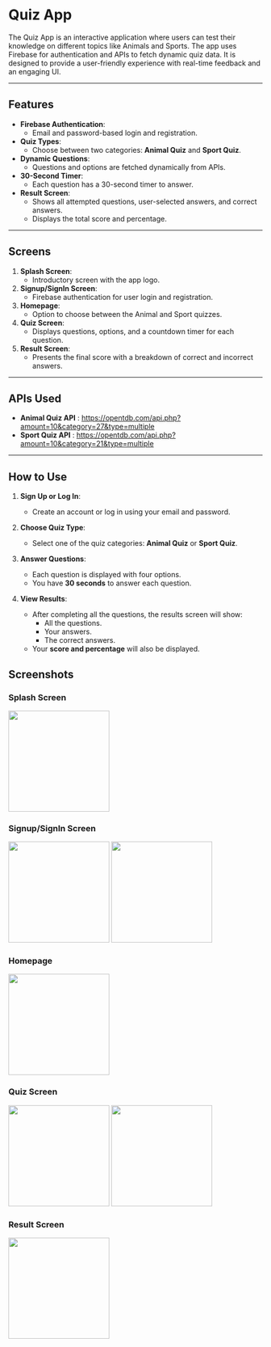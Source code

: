 # Quiz App

The Quiz App is an interactive application where users can test their knowledge on different topics like Animals and Sports. The app uses Firebase for authentication and APIs to fetch dynamic quiz data. It is designed to provide a user-friendly experience with real-time feedback and an engaging UI.

---

## Features
- **Firebase Authentication**:
  - Email and password-based login and registration.
- **Quiz Types**:
  - Choose between two categories: **Animal Quiz** and **Sport Quiz**.
- **Dynamic Questions**:
  - Questions and options are fetched dynamically from APIs.
- **30-Second Timer**:
  - Each question has a 30-second timer to answer.
- **Result Screen**:
  - Shows all attempted questions, user-selected answers, and correct answers.
  - Displays the total score and percentage.

---

## Screens
1. **Splash Screen**:
   - Introductory screen with the app logo.
2. **Signup/SignIn Screen**:
   - Firebase authentication for user login and registration.
3. **Homepage**:
   - Option to choose between the Animal and Sport quizzes.
4. **Quiz Screen**:
   - Displays questions, options, and a countdown timer for each question.
5. **Result Screen**:
   - Presents the final score with a breakdown of correct and incorrect answers.

---

## APIs Used
- **Animal Quiz API** : https://opentdb.com/api.php?amount=10&category=27&type=multiple
- **Sport Quiz API** : https://opentdb.com/api.php?amount=10&category=21&type=multiple

---


## How to Use

1. **Sign Up or Log In**:
   - Create an account or log in using your email and password.

2. **Choose Quiz Type**:
   - Select one of the quiz categories: **Animal Quiz** or **Sport Quiz**.

3. **Answer Questions**:
   - Each question is displayed with four options.
   - You have **30 seconds** to answer each question.

4. **View Results**:
   - After completing all the questions, the results screen will show:
     - All the questions.
     - Your answers.
     - The correct answers.
   - Your **score and percentage** will also be displayed.
  
## Screenshots

### Splash Screen
<img src="https://github.com/user-attachments/assets/3451324b-59b1-4e5e-931f-b353fc04cc32" width="200px"/>

### Signup/SignIn Screen
<p>
<img src="https://github.com/user-attachments/assets/87230ac3-e26b-48ef-82a1-4578d12179d5" width="200px"/>
<img src="https://github.com/user-attachments/assets/bdf4c31c-f1f2-4f38-ab91-af487d22908f" width="200px"/>
</p>

### Homepage
<img src="https://github.com/user-attachments/assets/a30bfb56-d1a7-4c33-ad9f-b2a85501f206" width="200px"/>

### Quiz Screen
<p><img src="https://github.com/user-attachments/assets/37a062d0-2c4e-42e5-ab24-105648eb9177" width="200px"/>
<img src="https://github.com/user-attachments/assets/4a494750-8800-4fdc-a407-fb07a713e99f" width="200px"/></p>

### Result Screen
<img src="https://github.com/user-attachments/assets/c3a2949e-5acf-4de4-a9d1-c708473dbdb8" width="200px"/>


